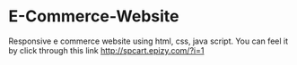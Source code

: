 # E-Commerce-Website
Responsive e commerce website using html, css, java script.
You can feel it by click through this link
http://spcart.epizy.com/?i=1
